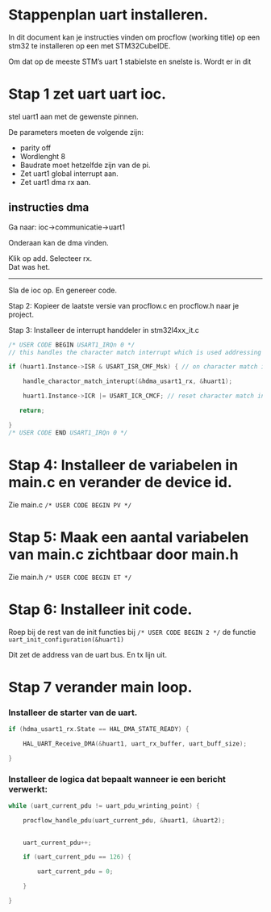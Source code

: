 # Stappenplan uart installeren. 

In dit document kan je instructies vinden om procflow (working title) op een stm32 te installeren op een met STM32CubeIDE. 

Om dat op de meeste STM’s uart 1 stabielste en snelste is. Wordt er in dit  

 

# Stap 1 zet uart uart ioc. 

stel uart1 aan met de gewenste pinnen. 

De parameters moeten de volgende zijn: 
- parity off 
- Wordlenght 8 
- Baudrate moet hetzelfde zijn van de pi. 
- Zet uart1 global interrupt aan. 
- Zet uart1 dma rx aan.

 

## instructies dma 

Ga naar: ioc->communicatie->uart1  

Onderaan kan de dma vinden.  

Klik op add. 
Selecteer rx.  
Dat was het. 

---

Sla de ioc op. En genereer code. 

 
Stap 2: Kopieer de laatste versie van procflow.c en procflow.h naar je project. 

 

Stap 3: Installeer de interrupt handdeler in stm32l4xx_it.c  

 
```c
/* USER CODE BEGIN USART1_IRQn 0 */ 
// this handles the character match interrupt which is used addressing and start of msg 

if (huart1.Instance->ISR & USART_ISR_CMF_Msk) { // on character match interrupt  

    handle_charactor_match_interupt(&hdma_usart1_rx, &huart1); 

    huart1.Instance->ICR |= USART_ICR_CMCF; // reset character match interrupt flag 

   return; 

}
/* USER CODE END USART1_IRQn 0 */ 
```

# Stap 4: Installeer de variabelen in main.c en verander de device id. 

Zie main.c `/* USER CODE BEGIN PV */`


# Stap 5: Maak een aantal variabelen van main.c zichtbaar door main.h 

Zie main.h `/* USER CODE BEGIN ET */`
 
# Stap 6: Installeer init code. 

Roep bij de rest van de init functies bij `/* USER CODE BEGIN 2 */` de functie `uart_init_configuration(&huart1)`

Dit zet de address van de uart bus. En tx lijn uit.

# Stap 7 verander main loop. 

 

### Installeer de starter van de uart. 

 
```c
if (hdma_usart1_rx.State == HAL_DMA_STATE_READY) { 

    HAL_UART_Receive_DMA(&huart1, uart_rx_buffer, uart_buff_size); 

} 
```
 

 
### Installeer de logica dat bepaalt wanneer ie een bericht verwerkt: 

 
```c
while (uart_current_pdu != uart_pdu_wrinting_point) { 

    procflow_handle_pdu(uart_current_pdu, &huart1, &huart2); 
 

    uart_current_pdu++; 

    if (uart_current_pdu == 126) { 

        uart_current_pdu = 0; 

    } 

} 
```
 
